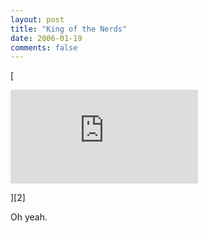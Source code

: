 ```yaml
---
layout: post
title: "King of the Nerds"
date: 2006-01-19
comments: false
---
```

\[


![My computer geek score is greater than 90% of all people in the world! How
do you compare? Click here to find out!](http://www.nerdtests.com/images/ft/cg.php?val=6808)


\]\[2\]




Oh yeah.
